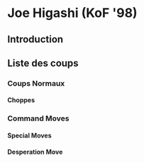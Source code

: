 # Joe Higashi (KoF '98)

## Introduction

## Liste des coups

### Coups Normaux

#### Choppes

### Command Moves

#### Special Moves

#### Desperation Move
